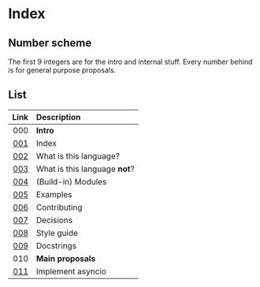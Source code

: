 # Index

## Number scheme
The first 9 integers are for the intro and internal stuff. Every number behind is for general purpose proposals.

## List

|                Link | Description                    |
|--------------------:|:-------------------------------|
|                 000 | **Intro**                      |
| [001](Intro/001.md) | Index                          |
| [002](Intro/002.md) | What is this language?         |
| [003](Intro/003.md) | What is this language **not**? |
| [004](Intro/004.md) | (Build-in) Modules             |
| [005](Intro/005.md) | Examples                       |
| [006](Intro/006.md) | Contributing                   |
| [007](Intro/007.md) | Decisions                      |
| [008](Intro/008.md) | Style guide                    |
| [009](Intro/009.md) | Docstrings                     |
|                 010 | **Main proposals**             |
|  [011](Main/011.md) | Implement asyncio              |